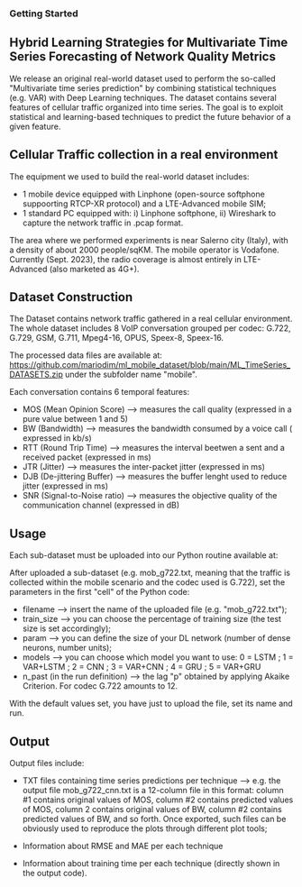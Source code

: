 ### Getting Started

## Hybrid Learning Strategies for Multivariate Time Series Forecasting of Network Quality Metrics
We release an original real-world dataset used to perform the so-called "Multivariate time series prediction" by combining statistical techniques (e.g. VAR) with Deep Learning techniques. The dataset contains several features of cellular traffic organized into time series. The goal is to exploit statistical and learning-based techniques to predict the future behavior of a given feature. 

## Cellular Traffic collection in a real environment

The equipment we used to build the real-world dataset includes:
- 1 mobile device equipped with Linphone (open-source softphone suppoorting RTCP-XR protocol) and a LTE-Advanced mobile SIM;
- 1 standard PC equipped with: i) Linphone softphone, ii) Wireshark to capture the network traffic in .pcap format.

The area where we performed experiments is near Salerno city (Italy), with a density of about 2000 people/sqKM.
The mobile operator is Vodafone. Currently (Sept. 2023), the radio coverage is almost entirely in LTE-Advanced (also marketed as 4G+).

## Dataset Construction

The Dataset contains network traffic gathered in a real cellular environment.  
The whole dataset includes 8 VoIP conversation grouped per codec: G.722, G.729, GSM, G.711, Mpeg4-16, OPUS, Speex-8, Speex-16.

The processed data files are available at: https://github.com/mariodim/ml_mobile_dataset/blob/main/ML_TimeSeries_DATASETS.zip
under the subfolder name "mobile".

Each conversation contains 6 temporal features:
- MOS (Mean Opinion Score) --> measures the call quality (expressed in a pure value between 1 and 5)
- BW (Bandwidth) --> measures the bandwidth consumed by a voice call ( expressed in kb/s)
- RTT (Round Trip Time) --> measures the interval beetwen a sent and a received packet (expressed in ms)
- JTR (Jitter) --> measures the inter-packet jitter (expressed in ms)
- DJB (De-jittering Buffer) --> measures the buffer lenght used to reduce jitter (expressed in ms)
- SNR (Signal-to-Noise ratio) --> measures the objective quality of the communication channel (expressed in dB)


## Usage

Each sub-dataset must be uploaded into our Python routine available at:  

After uploaded a sub-dataset (e.g. mob_g722.txt, meaning that the traffic is collected within the mobile scenario and the codec used is G.722), set the parameters in the first "cell" of the Python code:  

- filename --> insert the name of the uploaded file (e.g. "mob_g722.txt");
- train_size --> you can choose the percentage of training size (the test size is set accordingly);
- param --> you can define the size of your DL network (number of dense neurons, number units);
- models --> you can choose which model you want to use: 0 = LSTM ; 1 = VAR+LSTM ; 2 = CNN ; 3 = VAR+CNN ; 4 = GRU ; 5 = VAR+GRU
- n_past (in the run definition) --> the lag "p" obtained by applying Akaike Criterion. For codec G.722 amounts to 12.

With the default values set, you have just to upload the file, set its name and run.

## Output

Output files include:  

- TXT files containing time series predictions per technique --> e.g. the output file mob_g722_cnn.txt is a 12-column file in this format: column #1 contains original values of MOS, column #2 contains predicted values of MOS, column 2 contains original values of BW, column #2 contains predicted values of BW, and so forth. Once exported, such files can be obviously used to reproduce the plots through different plot tools;
 
- Information about RMSE and MAE per each technique

- Information about training time per each technique (directly shown in the output code).

